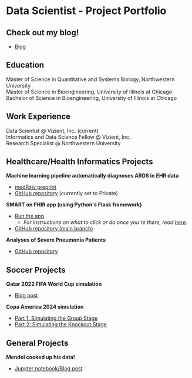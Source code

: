 # Data Scientist - Project Portfolio 

## Check out my blog!  
  
- [Blog](https://medium.com/@fmoralcaballero)

## Education

Master of Science in Quantitative and Systems Biology, Northwestern University  
Master of Science in Bioengineering, University of Illinois at Chicago  
Bachelor of Science in Bioengineering, University of Illinois at Chicago

## Work Experience  

Data Scientist @ Vizient, Inc. (current)  
Informatics and Data Science Fellow @ Vizient, Inc.  
Research Specialist @ Northwestern University 

## Healthcare/Health Informatics Projects  

**Machine learning pipeline automatically diagnoses ARDS in EHR data**

- [medRxiv preprint](https://doi.org/10.1101/2024.05.21.24307715)
- [GitHub repository](https://github.com/amarallab/ARDS_diagnosis) (currently set to Private)

**SMART on FHIR app (using Python's Flask framework)**

- [Run the app](https://launch.smarthealthit.org/?launch_url=https%3A%2F%2Fsmart-on-fhir-python-app.onrender.com%2F&launch=WzAsIiIsIiIsIkFVVE8iLDAsMCwwLCJwYXRpZW50L1BhdGllbnQucnMgcGF0aWVudC9PYnNlcnZhdGlvbi5ycyBsYXVuY2ggb2ZmbGluZV9hY2Nlc3Mgb3BlbmlkIGZoaXJVc2VyIiwiaHR0cHM6Ly9zbWFydC1vbi1maGlyLXB5dGhvbi1hcHAub25yZW5kZXIuY29tL2ZoaXItYXBwLyIsImNsaWVudC1pZCIsIiIsIiIsIiIsIiIsMCwwXQ&tab=0&validation=1)  
  - *For instructions on what to click or do once you're there, read [here](https://github.com/morales-felix/SMART-on-FHIR-Python-app/blob/deployment/README.md#usage).*
- [GitHub repository (main branch)](https://github.com/morales-felix/SMART-on-FHIR-Python-app)

**Analyses of Severe Pneumonia Patients**

- [GitHub repository](https://github.com/morales-felix/analyses_of_severe_pneumonia)

## Soccer Projects  
  
**Qatar 2022 FIFA World Cup simulation**  

- [Blog post](https://morales-felix.github.io/Qatar-2022-FIFA-World-Cup-simulation/)

**Copa America 2024 simulation** 

- [Part 1: Simulating the Group Stage](https://medium.com/@fmoralcaballero/predicting-the-winner-of-copa-america-2024-with-data-science-85bac848a2b7)
- [Part 2: Simulating the Knockout Stage](https://medium.com/@fmoralcaballero/predicting-the-winner-of-copa-america-2024-with-data-science-part-2-b0be0b132f30)
  
## General Projects  

**Mendel cooked up his data!**  

- [Jupyter notebook/Blog post](https://github.com/morales-felix/Mendel_cooked_up_his_data)
